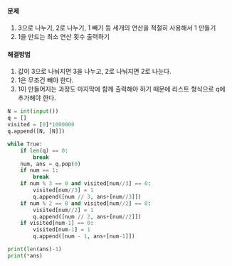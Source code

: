 #### 문제

1. 3으로 나누기, 2로 나누기, 1 빼기 등 세개의 연산을 적절히 사용해서 1 만들기
2. 1을 만드는 최소 연산 횟수 출력하기

#### 해결방법

1. 값이 3으로 나눠지면 3을 나누고, 2로 나눠지면 2로 나눈다.
2. 1은 무조건 빼야 한다.
3. 1이 만들어지는 과정도 마지막에 함께 출력해야 하기 때문에 리스트 형식으로 q에 추가해야 한다.

```python
N = int(input())
q = []
visited = [0]*1000000
q.append([N, [N]])

while True:
    if len(q) == 0:
        break
    num, ans = q.pop(0)
    if num == 1:
        break
    if num % 3 == 0 and visited[num//3] == 0:
        visited[num//3] = 1
        q.append([num // 3, ans+[num//3]])
    if num % 2 == 0 and visited[num//2] == 0:
        visited[num//2] = 1
        q.append([num // 2, ans+[num//2]])
    if visited[num-1] == 0:
        visited[num-1] = 1
        q.append([num - 1, ans+[num-1]])

print(len(ans)-1)
print(*ans)
```

